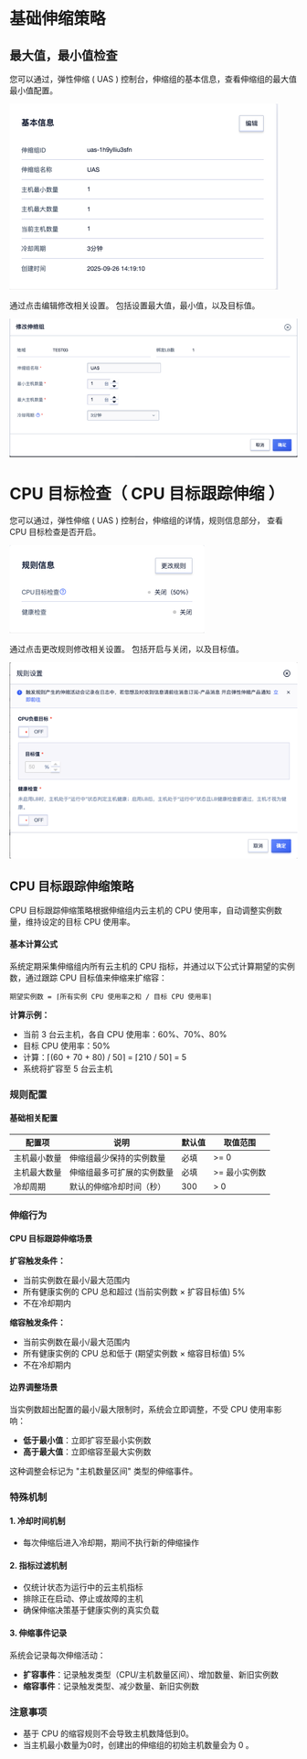 # 基础伸缩策略

## 最大值，最小值检查

您可以通过，弹性伸缩 ( UAS ) 控制台，伸缩组的基本信息，查看伸缩组的最大值最小值配置。

![基础规则信息](/images/rule_base.png)

通过点击编辑修改相关设置。 包括设置最大值，最小值，以及目标值。

![基础规则信息](/images/rule_base_1.png)

# CPU 目标检查（ CPU 目标跟踪伸缩 ）

您可以通过，弹性伸缩 ( UAS ) 控制台，伸缩组的详情，规则信息部分，
查看 CPU 目标检查是否开启。

![规则信息](/images/rule.png)

通过点击更改规则修改相关设置。 包括开启与关闭，以及目标值。

![更改规则](/images/rule_2.png)

## CPU 目标跟踪伸缩策略

CPU 目标跟踪伸缩策略根据伸缩组内云主机的 CPU 使用率，自动调整实例数量，维持设定的目标 CPU 使用率。

#### 基本计算公式

系统定期采集伸缩组内所有云主机的 CPU 指标，并通过以下公式计算期望的实例数，通过跟踪 CPU 目标值来伸缩来扩缩容：

```
期望实例数 = ⌈所有实例 CPU 使用率之和 / 目标 CPU 使用率⌉
```

**计算示例：**
- 当前 3 台云主机，各自 CPU 使用率：60%、70%、80%
- 目标 CPU 使用率：50%
- 计算：⌈(60 + 70 + 80) / 50⌉ = ⌈210 / 50⌉ = 5
- 系统将扩容至 5 台云主机

### 规则配置

#### 基础相关配置

| 配置项    | 说明            | 默认值     | 取值范围     |
|--------|---------------|---------|----------|
| 主机最小数量 | 伸缩组最少保持的实例数量  | 必填      | >= 0     |
| 主机最大数量 | 伸缩组最多可扩展的实例数量 | 必填      | >= 最小实例数 |
| 冷却周期   | 默认的伸缩冷却时间（秒）  | 300     | > 0      |

### 伸缩行为

#### CPU 目标跟踪伸缩场景

**扩容触发条件：**
- 当前实例数在最小/最大范围内
- 所有健康实例的 CPU 总和超过 (当前实例数 × 扩容目标值) 5%
- 不在冷却期内

**缩容触发条件：**
- 当前实例数在最小/最大范围内
- 所有健康实例的 CPU 总和低于 (期望实例数 × 缩容目标值) 5%
- 不在冷却期内

#### 边界调整场景

当实例数超出配置的最小/最大限制时，系统会立即调整，不受 CPU 使用率影响：

- **低于最小值**：立即扩容至最小实例数
- **高于最大值**：立即缩容至最大实例数

这种调整会标记为 "主机数量区间" 类型的伸缩事件。

### 特殊机制

#### 1. 冷却时间机制
- 每次伸缩后进入冷却期，期间不执行新的伸缩操作

#### 2. 指标过滤机制
- 仅统计状态为运行中的云主机指标
- 排除正在启动、停止或故障的主机
- 确保伸缩决策基于健康实例的真实负载

#### 3. 伸缩事件记录
系统会记录每次伸缩活动：
- **扩容事件**：记录触发类型（CPU/主机数量区间）、增加数量、新旧实例数
- **缩容事件**：记录触发类型、减少数量、新旧实例数

### 注意事项

- 基于 CPU 的缩容规则不会导致主机数降低到0。
- 当主机最小数量为0时，创建出的伸缩组的初始主机数量会为 0 。
